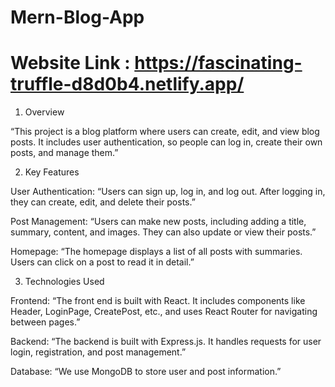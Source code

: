 # Mern-Blog-App
# Website Link : https://fascinating-truffle-d8d0b4.netlify.app/
1. Overview

“This project is a blog platform where users can create, edit, and view blog posts. It includes user authentication, so people can log in, create their own posts, and manage them.”

2. Key Features

User Authentication: “Users can sign up, log in, and log out. After logging in, they can create, edit, and delete their posts.”


Post Management: “Users can make new posts, including adding a title, summary, content, and images. They can also update or view their posts.”


Homepage: “The homepage displays a list of all posts with summaries. Users can click on a post to read it in detail.”


3. Technologies Used

Frontend: “The front end is built with React. It includes components like Header, LoginPage, CreatePost, etc., and uses React Router for navigating between pages.”


Backend: “The backend is built with Express.js. It handles requests for user login, registration, and post management.”


Database: “We use MongoDB to store user and post information.”
